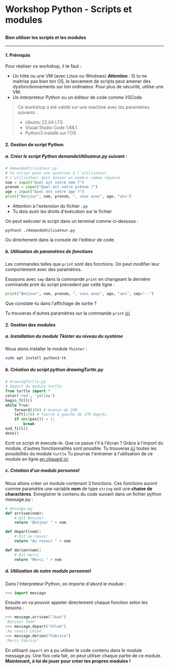 # Workshop Python - Scripts et modules

##

#### Bien utiliser les scripts et les modules
----
#### 1. Prérequis
Pour réaliser ce workshop, il te faut :
* Un hôte ou une VM (avec Linux ou Windows)
***Attention*** : Si tu ne maitrise pas bien ton OS, le lancement de scripts peut amener des dysfonctionnements sur ton ordinateur. Pour plus de sécurité, utilise une VM.
* Un interpreteur Python ou un éditeur de code comme VSCode
> Ce workshop a été validé sur une machine avec les paramètres suivants :
> * Ubuntu 22.04 LTS
> * Visual Studio Code 1.68.1
> * Python3 installé sur l'OS

#### 2. Gestion de script Python
##### a. Créer le script Python demandeUtilisateur.py suivant :
```python
# demandeUtilisateur.py
# Ce script pose une question à l'utilisateur
# L'utilisateur doit donner un nombre comme réponse
nom = input("Quel est votre nom ?")
prenom = input("Quel est votre prénom ?")
age = input("Quel est votre age ?")
print("Bonjour", nom, prenom, ", vous avez", age, "ans")
```
* Attention à l'extension du fichier `.py`
* Tu dois avoir les droits d'éxécution sur le fichier

On peut exécuter le script dans un terminal comme ci-dessous :
```shell
python3 ./demandeUtilisateur.py
```
Ou directement dans la console de l'éditeur de code.

##### b. Utilisation de paramètres de fonctions
Les commandes telles que `print` sont des fonctions.
On peut modifier leur comportement avec des paramètres.

Essayons avec `sep` dans la commande `print` en changeant la dernière commande print du script précedent par cette ligne :
```python
print("Bonjour", nom, prenom, ", vous avez", age, "ans", sep="--")
```
Que constate-tu dans l'affichage de sortie ?

Tu trouveras d'autres paramètres sur la commande `print` [ici](https://www.w3schools.com/python/ref_func_print.asp#:~:text=The%20print()%20function%20prints,before%20written%20to%20the%20screen.)

#### 2. Gestion des modules

##### a. Installation du module Tkinter au niveau du système
Nous alons installer le module `Tkinter` :
```sh
sudo apt install python3-tk
```

##### b. Création du script python drawingTurtle.py
```python
# drawingTurtle.py
# Import du module turtle
from turtle import *
color('red', 'yellow')
begin_fill()
while True:
    forward(200) # Avance de 200
    left(170) # Tourne à gauche de 170 degrés
    if abs(pos()) < 1:
        break
end_fill()
done()
```
Ecrit ce script et éxecute-le.
Que ce passe t'il à l'écran ?
Grâce à l'import du module, d'autres fonctionnalités sont possible.
Tu trouveras [ici](https://ensip.gitlab.io/pages-info/ressources/transverse/tuto_turtle.html) toutes les possibilités du module `turtle`
Tu pourras t'entrainer à l'utilisation de ce module en ligne [en cliquant ici](https://trinket.io/python/e014ecb723)

##### c. Création d'un module personnel
Nous allons créer un module contenant 3 fonctions. Ces fonctions auront comme paramètre une variable **nom** de type `string` soit une **chaine de charactères**.
Enregistrer le contenu du code suivant dans un fichier python message.py :
```python
# message.py
def arrivee(nom):
    # Dit Bonjour
    return "Bonjour " + nom

def depart(nom):
    # Dit au revoir
    return "Au revoir " + nom

def derien(nom):
    # Dit merci
    return "Merci " + nom
```

##### d. Utilisation de notre module personnel
Dans l'interpreteur Python, on importe d'abord le module :
```python
>>> import message
```

Ensuite on va pouvoir appeler directement chaque fonction selon les besoins :
```python
>>> message.arrivee("Jean")
'Bonjour Jean'
>>> message.depart("Chloé")
'Au revoir Chloé'
>>> message.derien("Fabrice")
'Merci Fabrice'
```
En utilisant `import` on a pu utiliser le code contenu dans le module message.py.
Une fois cela fait, on peut utiliser chaque partie de ce module.
**Maintenant, à toi de jouer pour créer tes propres modules !**